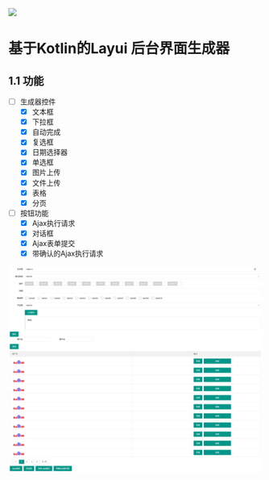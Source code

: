 [![](https://jitpack.io/v/xuejike/spring_xuejike_tpl.svg)](https://jitpack.io/#xuejike/spring_xuejike_tpl)

# 基于Kotlin的Layui 后台界面生成器
## 1.1 功能 
 - [ ] 生成器控件
    - [x] 文本框
    - [x] 下拉框
    - [x] 自动完成
    - [x] 复选框
    - [x] 日期选择器
    - [x] 单选框
    - [x] 图片上传
    - [x] 文件上传
    - [x] 表格
    - [x] 分页
- [ ] 按钮功能
    - [x] Ajax执行请求
    - [x] 对话框
    - [x] Ajax表单提交
    - [x] 带确认的Ajax执行请求

![功能展示](./img/img1.png)